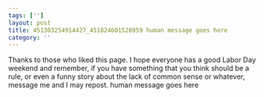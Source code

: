 ```yaml
---
tags: ['']
layout: post
title: 451303254914427_451824601528959 human message goes here
category: ''
---
```

Thanks to those who liked this page. I hope everyone has a good Labor Day weekend and remember, if you have something that you think should be a rule, or even a funny story about the lack of common sense or whatever, message me and I may repost.
human message goes here
